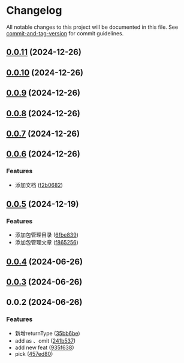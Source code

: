 # Changelog

All notable changes to this project will be documented in this file. See [commit-and-tag-version](https://github.com/absolute-version/commit-and-tag-version) for commit guidelines.

## [0.0.11](https://github.com/dai1254473705/fe-interview/compare/v0.0.10...v0.0.11) (2024-12-26)

## [0.0.10](https://github.com/dai1254473705/fe-interview/compare/v0.0.9...v0.0.10) (2024-12-26)

## [0.0.9](https://github.com/dai1254473705/fe-interview/compare/v0.0.8...v0.0.9) (2024-12-26)

## [0.0.8](https://github.com/dai1254473705/fe-interview/compare/v0.0.7...v0.0.8) (2024-12-26)

## [0.0.7](https://github.com/dai1254473705/fe-interview/compare/v0.0.6...v0.0.7) (2024-12-26)

## [0.0.6](https://github.com/dai1254473705/fe-interview/compare/v0.0.5...v0.0.6) (2024-12-26)


### Features

* 添加文档 ([f2b0682](https://github.com/dai1254473705/fe-interview/commit/f2b068226e8fd4c4c25d6d8d9ff7947d18f0845e))

## [0.0.5](https://github.com/dai1254473705/fe-interview/compare/v0.0.4...v0.0.5) (2024-12-19)


### Features

* 添加包管理目录 ([6fbe839](https://github.com/dai1254473705/fe-interview/commit/6fbe8391e58cb3c92ef90d3c538309f97954347d))
* 添加包管理文章 ([f865256](https://github.com/dai1254473705/fe-interview/commit/f865256815025fb8c0ef4667dbf29b9ae8700a36))

## [0.0.4](https://github.com/dai1254473705/fe-interview/compare/v0.0.3...v0.0.4) (2024-06-26)

## [0.0.3](https://github.com/dai1254473705/fe-interview/compare/v0.0.2...v0.0.3) (2024-06-26)

## 0.0.2 (2024-06-26)


### Features

* 新增returnType ([35bb6be](https://github.com/dai1254473705/fe-interview/commit/35bb6be9a806583481a34c2eaf486cd6eea6329e))
* add as 、omit ([241b537](https://github.com/dai1254473705/fe-interview/commit/241b5370b88585d2efae6d6d55a666c32f80ab8a))
* add new feat ([935f638](https://github.com/dai1254473705/fe-interview/commit/935f6385fdcd39eb592abdc6a708638bc03a2c59))
* pick ([457ed80](https://github.com/dai1254473705/fe-interview/commit/457ed800d0244707aeaf6f1b51dbeb407ca39311))
